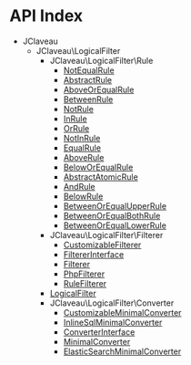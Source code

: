 API Index
=========

* JClaveau
    * JClaveau\LogicalFilter
        * JClaveau\LogicalFilter\Rule
            * [NotEqualRule](JClaveau-LogicalFilter-Rule-NotEqualRule.md)
            * [AbstractRule](JClaveau-LogicalFilter-Rule-AbstractRule.md)
            * [AboveOrEqualRule](JClaveau-LogicalFilter-Rule-AboveOrEqualRule.md)
            * [BetweenRule](JClaveau-LogicalFilter-Rule-BetweenRule.md)
            * [NotRule](JClaveau-LogicalFilter-Rule-NotRule.md)
            * [InRule](JClaveau-LogicalFilter-Rule-InRule.md)
            * [OrRule](JClaveau-LogicalFilter-Rule-OrRule.md)
            * [NotInRule](JClaveau-LogicalFilter-Rule-NotInRule.md)
            * [EqualRule](JClaveau-LogicalFilter-Rule-EqualRule.md)
            * [AboveRule](JClaveau-LogicalFilter-Rule-AboveRule.md)
            * [BelowOrEqualRule](JClaveau-LogicalFilter-Rule-BelowOrEqualRule.md)
            * [AbstractAtomicRule](JClaveau-LogicalFilter-Rule-AbstractAtomicRule.md)
            * [AndRule](JClaveau-LogicalFilter-Rule-AndRule.md)
            * [BelowRule](JClaveau-LogicalFilter-Rule-BelowRule.md)
            * [BetweenOrEqualUpperRule](JClaveau-LogicalFilter-Rule-BetweenOrEqualUpperRule.md)
            * [BetweenOrEqualBothRule](JClaveau-LogicalFilter-Rule-BetweenOrEqualBothRule.md)
            * [BetweenOrEqualLowerRule](JClaveau-LogicalFilter-Rule-BetweenOrEqualLowerRule.md)
        * JClaveau\LogicalFilter\Filterer
            * [CustomizableFilterer](JClaveau-LogicalFilter-Filterer-CustomizableFilterer.md)
            * [FiltererInterface](JClaveau-LogicalFilter-Filterer-FiltererInterface.md)
            * [Filterer](JClaveau-LogicalFilter-Filterer-Filterer.md)
            * [PhpFilterer](JClaveau-LogicalFilter-Filterer-PhpFilterer.md)
            * [RuleFilterer](JClaveau-LogicalFilter-Filterer-RuleFilterer.md)
        * [LogicalFilter](JClaveau-LogicalFilter-LogicalFilter.md)
        * JClaveau\LogicalFilter\Converter
            * [CustomizableMinimalConverter](JClaveau-LogicalFilter-Converter-CustomizableMinimalConverter.md)
            * [InlineSqlMinimalConverter](JClaveau-LogicalFilter-Converter-InlineSqlMinimalConverter.md)
            * [ConverterInterface](JClaveau-LogicalFilter-Converter-ConverterInterface.md)
            * [MinimalConverter](JClaveau-LogicalFilter-Converter-MinimalConverter.md)
            * [ElasticSearchMinimalConverter](JClaveau-LogicalFilter-Converter-ElasticSearchMinimalConverter.md)

